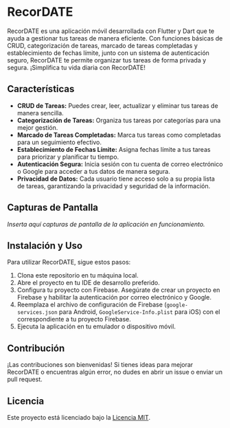 # RecorDATE

RecorDATE es una aplicación móvil desarrollada con Flutter y Dart que te ayuda a gestionar tus tareas de manera eficiente. Con funciones básicas de CRUD, categorización de tareas, marcado de tareas completadas y establecimiento de fechas límite, junto con un sistema de autenticación seguro, RecorDATE te permite organizar tus tareas de forma privada y segura. ¡Simplifica tu vida diaria con RecorDATE!

## Características

- **CRUD de Tareas:** Puedes crear, leer, actualizar y eliminar tus tareas de manera sencilla.
- **Categorización de Tareas:** Organiza tus tareas por categorías para una mejor gestión.
- **Marcado de Tareas Completadas:** Marca tus tareas como completadas para un seguimiento efectivo.
- **Establecimiento de Fechas Límite:** Asigna fechas límite a tus tareas para priorizar y planificar tu tiempo.
- **Autenticación Segura:** Inicia sesión con tu cuenta de correo electrónico o Google para acceder a tus datos de manera segura.
- **Privacidad de Datos:** Cada usuario tiene acceso solo a su propia lista de tareas, garantizando la privacidad y seguridad de la información.

## Capturas de Pantalla

_Inserta aquí capturas de pantalla de la aplicación en funcionamiento._

## Instalación y Uso

Para utilizar RecorDATE, sigue estos pasos:

1. Clona este repositorio en tu máquina local.
2. Abre el proyecto en tu IDE de desarrollo preferido.
3. Configura tu proyecto con Firebase. Asegúrate de crear un proyecto en Firebase y habilitar la autenticación por correo electrónico y Google.
4. Reemplaza el archivo de configuración de Firebase (`google-services.json` para Android, `GoogleService-Info.plist` para iOS) con el correspondiente a tu proyecto Firebase.
5. Ejecuta la aplicación en tu emulador o dispositivo móvil.

## Contribución

¡Las contribuciones son bienvenidas! Si tienes ideas para mejorar RecorDATE o encuentras algún error, no dudes en abrir un issue o enviar un pull request.

## Licencia

Este proyecto está licenciado bajo la [Licencia MIT](LICENSE).
